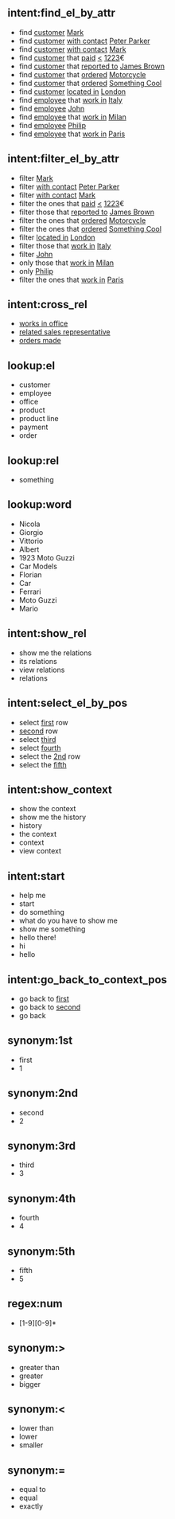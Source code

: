 ## intent:find_el_by_attr
- find [customer](el) [Mark]()
- find [customer](el) [with contact](attr) [Peter Parker](word)
- find [customer](el) [with contact](attr) [Mark](word)
- find [customer](el) that [paid](attr) [<](num_op) [1223](num)€
- find [customer](el) that [reported to](attr) [James Brown](word)
- find [customer](el) that [ordered](attr) [Motorcycle](word)
- find [customer](el) that [ordered](attr) [Something Cool](word)
- find [customer](el) [located in](attr) [London](word)
- find [employee](el) that [work in](attr) [Italy](word) 
- find [employee](el) [John](word)
- find [employee](el) that [work in](attr) [Milan](word)
- find [employee](el) [Philip](word)
- find [employee](el) that [work in](attr) [Paris](word)

## intent:filter_el_by_attr
- filter [Mark](word)
- filter [with contact](attr) [Peter Parker](word)
- filter [with contact](attr) [Mark](word)
- filter the ones that [paid](attr) [<](num_op) [1223](num)€
- filter those that [reported to](attr) [James Brown](word)
- filter the ones that [ordered](attr) [Motorcycle](word)
- filter the ones that [ordered](attr) [Something Cool](word)
- filter [located in](attr) [London](word)
- filter those that [work in](attr) [Italy](word) 
- filter [John](word)
- only those that [work in](attr) [Milan](word)
- only [Philip](word)
- filter the ones that [work in](attr) [Paris](word)

## intent:cross_rel
- [works in office](rel)
- [related sales representative](rel)
- [orders made](rel)

## lookup:el
- customer
- employee
- office
- product
- product line
- payment
- order

## lookup:rel
- something

## lookup:word
- Nicola
- Giorgio
- Vittorio
- Albert
- 1923 Moto Guzzi
- Car Models
- Florian
- Car
- Ferrari
- Moto Guzzi
- Mario

## intent:show_rel
- show me the relations
- its relations
- view relations
- relations

## intent:select_el_by_pos
- select [first](pos) row
- [second](pos) row
- select [third](pos)
- select [fourth](pos)
- select the [2nd](pos) row
- select the [fifth](pos)

## intent:show_context
- show the context
- show me the history
- history
- the context
- context
- view context

## intent:start
- help me
- start
- do something
- what do you have to show me
- show me something
- hello there!
- hi
- hello

## intent:go_back_to_context_pos
- go back to [first](pos)
- go back to [second](pos)
- go back

## synonym:1st
- first
- 1
## synonym:2nd
- second
- 2
## synonym:3rd
- third
- 3
## synonym:4th
- fourth
- 4
## synonym:5th
- fifth
- 5

## regex:num
- [1-9][0-9]*

## synonym:>
- greater than
- greater
- bigger
## synonym:<
- lower than
- lower
- smaller
## synonym:=
- equal to
- equal
- exactly
